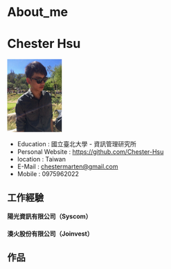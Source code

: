 # About_me

# Chester Hsu
<img src="https://github.com/Chester-Hsu/Chester-Hsu.github.io/blob/main/image/S__63627269.jpg" width="25%" height="25%">

* Education : 國立臺北大學 - 資訊管理研究所
* Personal Website : https://github.com/Chester-Hsu
* location : Taiwan
* E-Mail : chestermarten@gmail.com
* Mobile : 0975962022

## 工作經驗

#### 陽光資訊有限公司（Syscom）


#### 湊火股份有限公司（Joinvest）

#### 
## 作品

